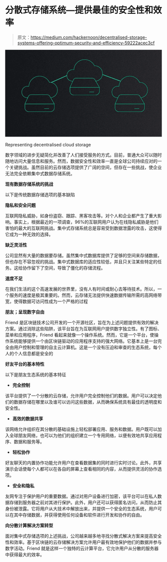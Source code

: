 # 分散式存储系统—提供最佳的安全性和效率

> 原文：<https://medium.com/hackernoon/decentralised-storage-systems-offering-optimum-security-and-efficiency-59222acec3cf>

![](img/9748acbc0614dd571012f207a0be095a.png)

Representing decentralised cloud storage

数字领域的进步无疑简化并改善了人们接受服务的方式。目前，普通大众可以随时随地访问大量信息和服务。然而，数据安全性和效率一直是全球公司持续应对的一个关键挑战。虽然目前的云存储选项提供了广阔的空间，但存在一些挑战，使企业无法完全依赖集中式数据存储系统。

**现有数据存储系统的挑战**

以下是传统数据存储选项的基本缺陷

**隐私和安全问题**

互联网隐私威胁，如身份盗窃、跟踪、黑客攻击等。对个人和企业都产生了重大影响。事实上，根据最近的一项调查，96%的互联网用户认为在线隐私威胁是他们害怕的最大的互联网挑战。集中式存储系统总是容易受到数据泄露的攻击，这使得它成为一种无效的选择。

**缺乏灵活性**

公司显然有大量的数据要存储。虽然集中式数据库提供了足够的空间来存储数据，但也存在不容忽视的挑战。集中式数据库的适应性较低，并且只关注某些特定的任务。这给协作留下了空间，导致了僵化的存储流程。

**速度不足**

在我们生活的这个高速发展的世界里，没有人有时间或耐心去等待技术。所以，一个服务的速度是极其重要的。然而，云存储无法提供快速数据传输所需的高网络带宽，使得数据可访问性成为一个严格的过程

**朋友；呈现数字自由**

Friend 是区块链技术公司开发的一个开源社区，旨在为上述问题提供有效的解决方案。通过消除这些陷阱，该平台旨在为互联网用户提供数字独立性。有了图标、菜单和应用程序，Friend 看起来就像一个操作系统。然而，它是一个平台，使操作系统能够提供一个由区块链驱动的应用程序支持的强大网络。它基本上是一台完全由用户控制和管理的自主云计算机。这是一个没有压迫和审查的生态系统，每个人的个人信息都是安全的

**好友平台的基本特性**

以下是朋友生态系统的基本特征

*   **完全控制**

该平台提供了一个分散的云存储，允许用户完全控制他们的数据。用户可以决定他们的数据存储在哪里以及谁可以访问这些数据，从而确保系统具有最佳的透明度和安全性。

*   **高效的数据共享**

该网络允许组织在其分散的基础设施上轻松部署应用、服务和数据。用户既可以加入全球朋友网络，也可以为他们的组织建立一个专用网络，以便有效地共享应用程序、数据和服务等。

*   **轻松协作**

好友聊天的内置协作功能允许用户在查看数据集的同时进行实时讨论。此外，共享演示会话使每个人都可以在各自的屏幕上查看相同的内容，从而提供灵活的协作选项。

*   **安全和隐私**

友网专注于保护用户的重要数据。通过对用户设备进行加密，该平台可以在私人数据存储到服务器之前对其进行保护。此外，用户还可以获得匿名访问，从而防止其身份被泄露。它将用户从大技术中解放出来，并提供一个安全的生态系统，用户可以在其中存储数据，并获得使用任何设备和软件进行开发和协作的自由。

**向分散计算解决方案转型**

面对集中式存储选项的上述挑战，公司越来越多地寻找分散式解决方案来提高安全性和效率。基于区块链的云存储解决方案允许用户最有效地保护他们的数据并参与数字活动。Friend 就是这样一个独特的云计算平台，它允许用户从分散的服务器中获得最大的效率。